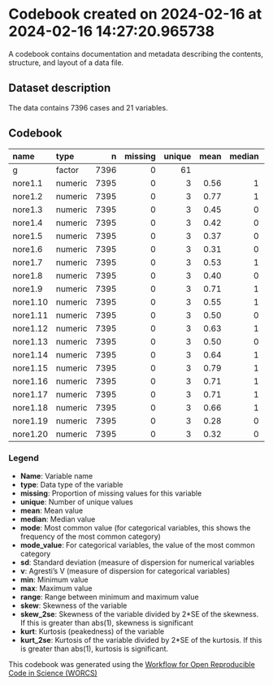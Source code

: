 Codebook created on 2024-02-16 at 2024-02-16 14:27:20.965738
================

A codebook contains documentation and metadata describing the contents,
structure, and layout of a data file.

## Dataset description

The data contains 7396 cases and 21 variables.

## Codebook

| name     | type    |    n | missing | unique | mean | median | mode | mode_value |   sd |    v | min | max | range |  skew | skew_2se |  kurt | kurt_2se |
|:---------|:--------|-----:|--------:|-------:|-----:|-------:|-----:|:-----------|-----:|-----:|----:|----:|------:|------:|---------:|------:|---------:|
| g        | factor  | 7396 |       0 |     61 |      |        |  797 | moralsense |      | 0.97 |     |     |       |       |          |       |          |
| nore1.1  | numeric | 7395 |       0 |      3 | 0.56 |      1 |    1 |            | 0.50 |      |   0 |   1 |     1 | -0.26 |    -4.50 | -1.93 |   -16.98 |
| nore1.2  | numeric | 7395 |       0 |      3 | 0.77 |      1 |    1 |            | 0.42 |      |   0 |   1 |     1 | -1.29 |   -22.62 | -0.34 |    -2.99 |
| nore1.3  | numeric | 7395 |       0 |      3 | 0.45 |      0 |    0 |            | 0.50 |      |   0 |   1 |     1 |  0.20 |     3.47 | -1.96 |   -17.22 |
| nore1.4  | numeric | 7395 |       0 |      3 | 0.42 |      0 |    0 |            | 0.49 |      |   0 |   1 |     1 |  0.31 |     5.50 | -1.90 |   -16.70 |
| nore1.5  | numeric | 7395 |       0 |      3 | 0.37 |      0 |    0 |            | 0.48 |      |   0 |   1 |     1 |  0.54 |     9.52 | -1.71 |   -14.98 |
| nore1.6  | numeric | 7395 |       0 |      3 | 0.31 |      0 |    0 |            | 0.46 |      |   0 |   1 |     1 |  0.83 |    14.52 | -1.32 |   -11.55 |
| nore1.7  | numeric | 7395 |       0 |      3 | 0.53 |      1 |    1 |            | 0.50 |      |   0 |   1 |     1 | -0.14 |    -2.39 | -1.98 |   -17.40 |
| nore1.8  | numeric | 7395 |       0 |      3 | 0.40 |      0 |    0 |            | 0.49 |      |   0 |   1 |     1 |  0.39 |     6.81 | -1.85 |   -16.24 |
| nore1.9  | numeric | 7395 |       0 |      3 | 0.71 |      1 |    1 |            | 0.46 |      |   0 |   1 |     1 | -0.91 |   -15.99 | -1.17 |   -10.28 |
| nore1.10 | numeric | 7395 |       0 |      3 | 0.55 |      1 |    1 |            | 0.50 |      |   0 |   1 |     1 | -0.22 |    -3.81 | -1.95 |   -17.15 |
| nore1.11 | numeric | 7395 |       0 |      3 | 0.50 |      0 |    0 |            | 0.50 |      |   0 |   1 |     1 |  0.00 |     0.03 | -2.00 |   -17.56 |
| nore1.12 | numeric | 7395 |       0 |      3 | 0.63 |      1 |    1 |            | 0.48 |      |   0 |   1 |     1 | -0.55 |    -9.73 | -1.69 |   -14.87 |
| nore1.13 | numeric | 7395 |       0 |      3 | 0.50 |      0 |    0 |            | 0.50 |      |   0 |   1 |     1 |  0.02 |     0.31 | -2.00 |   -17.56 |
| nore1.14 | numeric | 7395 |       0 |      3 | 0.64 |      1 |    1 |            | 0.48 |      |   0 |   1 |     1 | -0.58 |   -10.18 | -1.66 |   -14.61 |
| nore1.15 | numeric | 7395 |       0 |      3 | 0.79 |      1 |    1 |            | 0.41 |      |   0 |   1 |     1 | -1.43 |   -25.03 |  0.03 |     0.29 |
| nore1.16 | numeric | 7395 |       0 |      3 | 0.71 |      1 |    1 |            | 0.45 |      |   0 |   1 |     1 | -0.91 |   -16.03 | -1.17 |   -10.25 |
| nore1.17 | numeric | 7395 |       0 |      3 | 0.71 |      1 |    1 |            | 0.45 |      |   0 |   1 |     1 | -0.91 |   -16.06 | -1.16 |   -10.21 |
| nore1.18 | numeric | 7395 |       0 |      3 | 0.66 |      1 |    1 |            | 0.47 |      |   0 |   1 |     1 | -0.67 |   -11.76 | -1.55 |   -13.62 |
| nore1.19 | numeric | 7395 |       0 |      3 | 0.28 |      0 |    0 |            | 0.45 |      |   0 |   1 |     1 |  0.97 |    16.99 | -1.06 |    -9.34 |
| nore1.20 | numeric | 7395 |       0 |      3 | 0.32 |      0 |    0 |            | 0.47 |      |   0 |   1 |     1 |  0.75 |    13.13 | -1.44 |   -12.65 |

### Legend

- **Name**: Variable name
- **type**: Data type of the variable
- **missing**: Proportion of missing values for this variable
- **unique**: Number of unique values
- **mean**: Mean value
- **median**: Median value
- **mode**: Most common value (for categorical variables, this shows the
  frequency of the most common category)
- **mode_value**: For categorical variables, the value of the most
  common category
- **sd**: Standard deviation (measure of dispersion for numerical
  variables
- **v**: Agresti’s V (measure of dispersion for categorical variables)
- **min**: Minimum value
- **max**: Maximum value
- **range**: Range between minimum and maximum value
- **skew**: Skewness of the variable
- **skew_2se**: Skewness of the variable divided by 2\*SE of the
  skewness. If this is greater than abs(1), skewness is significant
- **kurt**: Kurtosis (peakedness) of the variable
- **kurt_2se**: Kurtosis of the variable divided by 2\*SE of the
  kurtosis. If this is greater than abs(1), kurtosis is significant.

This codebook was generated using the [Workflow for Open Reproducible
Code in Science (WORCS)](https://osf.io/zcvbs/)
